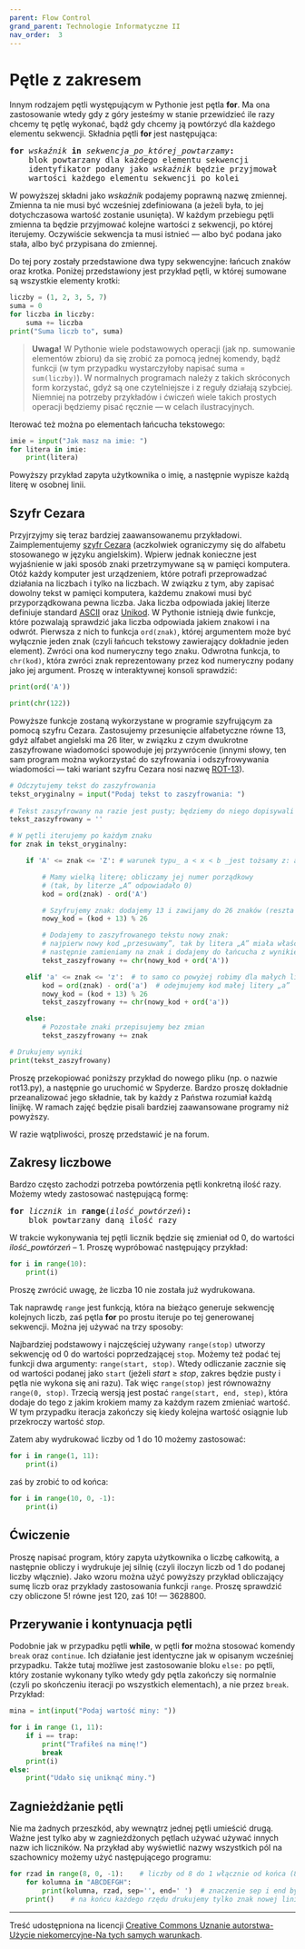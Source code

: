 ```yaml
---
parent: Flow Control
grand_parent: Technologie Informatyczne II
nav_order:  3
---
```


# Pętle z zakresem

Innym rodzajem pętli występującym w Pythonie jest pętla **for**. Ma ona zastosowanie wtedy gdy z góry jesteśmy w stanie przewidzieć ile razy chcemy tę pętlę wykonać, bądź gdy chcemy ją powtórzyć dla każdego elementu sekwencji. Składnia pętli **for** jest następująca:

<pre>
<b>for</b> <i>wskaźnik</i> <b>in</b> <i>sekwencja_po_której_powtarzamy</i><b>:</b>
    blok powtarzany dla każdego elementu sekwencji
    identyfikator podany jako <i>wskaźnik</i> będzie przyjmował
    wartości każdego elementu sekwencji po kolei
</pre>

W powyższej składni jako _wskaźnik_ podajemy poprawną nazwę zmiennej. Zmienna ta nie musi być wcześniej zdefiniowana (a jeżeli była, to jej dotychczasowa wartość zostanie usunięta). W każdym przebiegu pętli zmienna ta będzie przyjmować kolejne wartości z sekwencji, po której iterujemy. Oczywiście sekwencja ta musi istnieć — albo być podana jako stała, albo być przypisana do zmiennej.

Do tej pory zostały przedstawione dwa typy sekwencyjne: łańcuch znaków oraz krotka. Poniżej przedstawiony jest przykład pętli, w której sumowane są wszystkie elementy krotki:

```python
liczby = (1, 2, 3, 5, 7)
suma = 0
for liczba in liczby:
    suma += liczba
print("Suma liczb to", suma)
```

> **Uwaga!** W Pythonie wiele podstawowych operacji (jak np. sumowanie elementów zbioru) da się zrobić za pomocą jednej komendy, bądź funkcji (w tym przypadku wystarczyłoby napisać suma = `sum(liczby)`). W normalnych programach należy z takich skróconych form korzystać, gdyż są one czytelniejsze i z reguły działają szybciej. Niemniej na potrzeby przykładów i ćwiczeń wiele takich prostych operacji będziemy pisać ręcznie — w celach ilustracyjnych.

Iterować też można po elementach łańcucha tekstowego:

```python
imie = input("Jak masz na imie: ")
for litera in imie:
    print(litera)
```

Powyższy przykład zapyta użytkownika o imię, a następnie wypisze każdą literę w osobnej linii.

## Szyfr Cezara

Przyjrzyjmy się teraz bardziej zaawansowanemu przykładowi. Zaimplementujemy [szyfr Cezara](https://pl.wikipedia.org/wiki/Szyfr_Cezara) (aczkolwiek ograniczymy się do alfabetu stosowanego w języku angielskim). Wpierw jednak konieczne jest wyjaśnienie w jaki sposób znaki przetrzymywane są w pamięci komputera. Otóż każdy komputer jest urządzeniem, które potrafi przeprowadzać działania na liczbach i tylko na liczbach. W związku z tym, aby zapisać dowolny tekst w pamięci komputera, każdemu znakowi musi być przyporządkowana pewna liczba. Jaka liczba odpowiada jakiej literze definiuje standard [ASCII](https://pl.wikipedia.org/wiki/ASCII) oraz [Unikod](https://pl.wikipedia.org/wiki/Unikod). W Pythonie istnieją dwie funkcje, które pozwalają sprawdzić jaka liczba odpowiada jakiem znakowi i na odwrót. Pierwsza z nich to funkcja `ord(znak)`, której argumentem może być wyłącznie jeden znak (czyli łańcuch tekstowy zawierający dokładnie jeden element). Zwróci ona kod numeryczny tego znaku. Odwrotna funkcja, to `chr(kod)`, która zwróci znak reprezentowany przez kod numeryczny podany jako jej argument. Proszę w interaktywnej konsoli sprawdzić:

```python
print(ord('A'))

print(chr(122))
```
Powyższe funkcje zostaną wykorzystane w programie szyfrującym za pomocą szyfru Cezara. Zastosujemy przesunięcie alfabetyczne równe 13, gdyż alfabet angielski ma 26 liter, w związku z czym dwukrotne zaszyfrowane wiadomości spowoduje jej przywrócenie (innymi słowy, ten sam program można wykorzystać do szyfrowania i odszyfrowywania wiadomości — taki wariant szyfru Cezara nosi nazwę [ROT-13](https://pl.wikipedia.org/wiki/ROT13)).

```python
# Odczytujemy tekst do zaszyfrowania
tekst_oryginalny = input("Podaj tekst to zaszyfrowania: ")
 
# Tekst zaszyfrowany na razie jest pusty; będziemy do niego dopisywali kolejne znaki
tekst_zaszyfrowany = ''

# W pętli iterujemy po każdym znaku
for znak in tekst_oryginalny:

    if 'A' <= znak <= 'Z': # warunek typu_ a < x < b _jest tożsamy z: a < x **and** x < b

        # Mamy wielką literę; obliczamy jej numer porządkowy
        # (tak, by literze „A” odpowiadało 0)
        kod = ord(znak) - ord('A')

        # Szyfrujemy znak: dodajemy 13 i zawijamy do 26 znaków (reszta z dzielenia)
        nowy_kod = (kod + 13) % 26

        # Dodajemy to zaszyfrowanego tekstu nowy znak:
        # najpierw nowy kod „przesuwamy”, tak by litera „A” miała właściwy kod,
        # następnie zamieniamy na znak i dodajemy do łańcucha z wynikiem
        tekst_zaszyfrowany += chr(nowy_kod + ord('A'))

    elif 'a' <= znak <= 'z':  # to samo co powyżej robimy dla małych liter
        kod = ord(znak) - ord('a')  # odejmujemy kod małej litery „a”
        nowy_kod = (kod + 13) % 26
        tekst_zaszyfrowany += chr(nowy_kod + ord('a'))

    else:
        # Pozostałe znaki przepisujemy bez zmian
        tekst_zaszyfrowany += znak

# Drukujemy wyniki
print(tekst_zaszyfrowany)
```

Proszę przekopiować poniższy przykład do nowego pliku (np. o nazwie rot13.py), a następnie go uruchomić w Spyderze. Bardzo proszę dokładnie przeanalizować jego składnie, tak by każdy z Państwa rozumiał każdą linijkę. W ramach zajęć będzie pisali bardziej zaawansowane programy niż powyższy.

W razie wątpliwości, proszę przedstawić je na forum.

## Zakresy liczbowe

Bardzo często zachodzi potrzeba powtórzenia pętli konkretną ilość razy. Możemy wtedy zastosować następującą formę:

<pre>
<b>for</b> <i>licznik</i> in <b>range</b>(<i>ilość_powtórzeń</i>)<b>:</b>
    blok powtarzany daną ilość razy
</pre>

W trakcie wykonywania tej pętli licznik będzie się zmieniał od 0, do wartości _ilość_powtórzeń_ – 1. Proszę wypróbować następujący przykład:

```python
for i in range(10): 
    print(i)
```
Proszę zwrócić uwagę, że liczba 10 nie została już wydrukowana.

Tak naprawdę `range` jest funkcją, która na bieżąco generuje sekwencję kolejnych liczb, zaś pętla **for** po prostu iteruje po tej generowanej sekwencji. Można jej używać na trzy sposoby:

Najbardziej podstawowy i najczęściej używany `range(stop)` utworzy sekwencję od 0 do wartości poprzedzającej  `stop`. Możemy też podać tej funkcji dwa argumenty:  `range(start, stop)`. Wtedy odliczanie zacznie się od wartości podanej jako `start` (jeżeli _start_ ≥ _stop_, zakres będzie pusty i pętla nie wykona się ani razu). Tak więc `range(stop)` jest równoważny `range(0, stop)`. Trzecią wersją jest postać `range(start, end, step)`, która dodaje do tego z jakim krokiem mamy za każdym razem zmieniać wartość. W tym przypadku iteracja zakończy się kiedy kolejna wartość osiągnie lub przekroczy wartość _stop_.

Zatem aby wydrukować liczby od 1 do 10 możemy zastosować:

```python
for i in range(1, 11): 
    print(i)
```

zaś by zrobić to od końca:

```python
for i in range(10, 0, -1): 
    print(i)
```

## Ćwiczenie

Proszę napisać program, który zapyta użytkownika o liczbę całkowitą, a następnie obliczy i wydrukuje jej silnię (czyli iloczyn liczb od 1 do podanej liczby włącznie). Jako wzoru można użyć powyższy przykład obliczający sumę liczb oraz przykłady zastosowania funkcji `range`. Proszę sprawdzić czy obliczone 5! równe jest 120, zaś 10! — 3628800.

## Przerywanie i kontynuacja pętli

Podobnie jak w przypadku pętli **while**, w pętli **for** można stosować komendy `break` oraz `continue`. Ich działanie jest identyczne jak w opisanym wcześniej przypadku. Także tutaj możliwe jest zastosowanie bloku `else:` po pętli, który zostanie wykonany tylko wtedy gdy pętla zakończy się normalnie (czyli po skończeniu iteracji po wszystkich elementach), a nie przez `break`. Przykład:


```python
mina = int(input("Podaj wartość miny: "))

for i in range (1, 11):
    if i == trap:
        print("Trafiłeś na minę!")
        break
    print(i) 
else: 
    print("Udało się uniknąć miny.")
```

## Zagnieżdżanie pętli

Nie ma żadnych przeszkód, aby wewnątrz jednej pętli umieścić drugą. Ważne jest tylko aby w zagnieżdżonych pętlach używać używać innych nazw ich liczników. Na przykład aby wyświetlić nazwy wszystkich pól na szachownicy możemy użyć następującego programu:

```python
for rzad in range(8, 0, -1):    # liczby od 8 do 1 włącznie od końca (8 rząd będzie na górze)
    for kolumna in "ABCDEFGH":
        print(kolumna, rzad, sep='', end=' ')  # znaczenie sep i end było wyjaśnione wcześniej
    print()    # na końcu każdego rzędu drukujemy tylko znak nowej linii (domyślne end)
```

---

Treść udostępniona na licencji [Creative Commons Uznanie autorstwa-Użycie niekomercyjne-Na tych samych warunkach](https://creativecommons.org/licenses/by-nc-sa/4.0/deed.pl).
